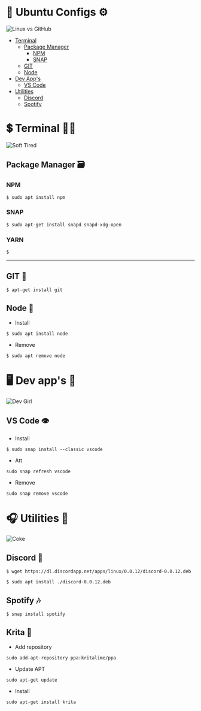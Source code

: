 # 🐧 Ubuntu Configs ⚙️

![Linux vs GitHub](https://dev-to-uploads.s3.amazonaws.com/uploads/articles/wlqz1ybvil42fg9ysbtz.gif)

- [Terminal](#💲-Terminal-🏴‍☠️)
  - [Package Manager](#Package-Manager) 
    - [NPM](#npm)
    - [SNAP](#snap)
  - [GIT](#git-🔗)
  - [Node](#Node-🥝)
- [Dev App's](#🖥-Dev-app's-📃)
  - [VS Code](#VS-Code-👁️)
- [Utilities](#-🎧-Utilities-🎲)
  - [Discord](#Discord-👺)
  - [Spotify ](#Spotify-🎶)

# 💲 Terminal 🏴‍☠️

![Soft Tired](https://data.whicdn.com/images/325724253/original.gif)

## Package Manager 🗃

### NPM

```
$ sudo apt install npm
```

### SNAP

```
$ sudo apt-get install snapd snapd-xdg-open
```

### YARN

```
$ 
```

<hr>

## GIT 🔗

```
$ apt-get install git
```

## Node 🥝

- Install

```
$ sudo apt install node
```

- Remove

```
$ sudo apt remove node
```

# 🖥 Dev app's 📃

![Dev Girl](https://steamuserimages-a.akamaihd.net/ugc/90470964761468233/EBE96184DD5BD1AFD12E7550B87CE0E24D9772AB/)


## VS Code 👁️

- Install

```
$ sudo snap install --classic vscode
```

- Att

```
sudo snap refresh vscode
```

- Remove

```
sudo snap remove vscode
```

# 🎧 Utilities 🎲

![Coke](https://static.tumblr.com/c7d92aa4aa7ee45c01aab1de252875ff/ulxonxw/bmnomc2jy/tumblr_static_tumblr_static_bg6546zyo3s4gks4ww8k00w4g_focused_v3.gif)

## Discord 👺

```
$ wget https://dl.discordapp.net/apps/linux/0.0.12/discord-0.0.12.deb
```

```
$ sudo apt install ./discord-0.0.12.deb
```

## Spotify 🎶

```
$ snap install spotify
```

## Krita 🎨

- Add repository

```
sudo add-apt-repository ppa:kritalime/ppa
```

- Update APT

```
sudo apt-get update
```

- Install

```
sudo apt-get install krita
```
